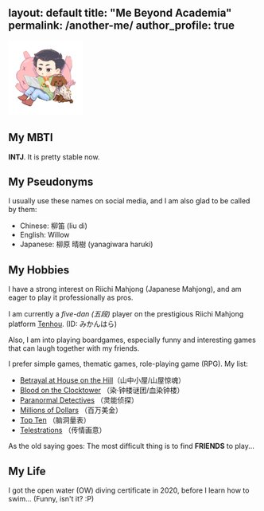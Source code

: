 layout: default
title: "Me Beyond Academia"
permalink: /another-me/
author_profile: true
---

<img src='/images/android-chrome-512x512.png' width='150' height='150' title='My avatar!' >

## My MBTI

**INTJ**. It is pretty stable now. 

## My Pseudonyms

I usually use these names on social media, and I am also glad to be called by them:
- Chinese: 柳笛 (liu di)
- English: Willow
- Japanese: 柳原 晴樹 (yanagiwara haruki)

## My Hobbies

I have a strong interest on Riichi Mahjong (Japanese Mahjong), and am eager to play it professionally as pros. 

I am currently a *five-dan (五段)* player on the prestigious Riichi Mahjong platform [Tenhou](https://tenhou.net/). (ID: みかんはら)


Also, I am into playing boardgames, especially funny and interesting games that can laugh together with my friends. 

I prefer simple games, thematic games, role-playing game (RPG). My list:

- [Betrayal at House on the Hill](https://boardgamegeek.com/boardgame/10547/betrayal-at-house-on-the-hill)（山中小屋/山屋惊魂）
- [Blood on the Clocktower](https://boardgamegeek.com/boardgame/240980/blood-on-the-clocktower) （染·钟楼谜团/血染钟楼）
- [Paranormal Detectives](https://boardgamegeek.com/boardgame/280136/paranormal-detectives) （灵能侦探）
- [Millions of Dollars](https://boardgamegeek.com/boardgame/193213/millions-of-dollars) （百万美金）
- [Top Ten](https://boardgamegeek.com/boardgame/300905/top-ten) （脑洞量表）
- [Telestrations](https://boardgamegeek.com/boardgame/46213/telestrations) （传情画意）

As the old saying goes: The most difficult thing is to find **FRIENDS** to play...

## My Life

I got the open water (OW) diving certificate in 2020, before I learn how to swim... (Funny, isn't it? :P)